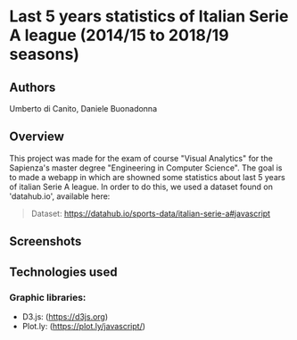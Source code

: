 # Last 5 years statistics of Italian Serie A league (2014/15 to 2018/19 seasons)

## Authors
Umberto di Canito, Daniele Buonadonna

## Overview
This project was made for the exam of course "Visual Analytics" for the Sapienza's master degree "Engineering in Computer Science". The goal is to made a webapp in which are showned some statistics about last 5 years of italian Serie A league. In order to do this, we used a dataset found on 'datahub.io', available here: 
>Dataset: https://datahub.io/sports-data/italian-serie-a#javascript

## Screenshots

## Technologies used
### Graphic libraries:
- D3.js: (https://d3js.org)
- Plot.ly: (https://plot.ly/javascript/)
